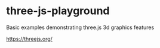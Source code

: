# three-js-playground

Basic examples demonstrating three.js 3d graphics features

https://threejs.org/
